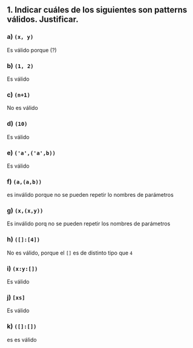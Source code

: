 ## 1. Indicar cuáles de los siguientes son patterns válidos. Justificar.

### a) `(x, y)`
Es válido porque (?)

### b) `(1, 2)`
Es válido

### c) `(n+1)`
No es válido

### d) `(10)`
Es válido

### e) `('a',('a',b))`
Es válido

### f) `(a,(a,b))`
es inválido porque no se pueden repetir lo nombres de parámetros

### g) `(x,(x,y))`
Es inválido porq no se pueden repetir los nombres de parámetros

### h) `([]:[4])`
No es válido, porque el `[]` es de distinto tipo que `4`

### i) `(x:y:[])`
Es válido

### j) `[xs]`
Es válido

### k) `([]:[])`
es es válido
